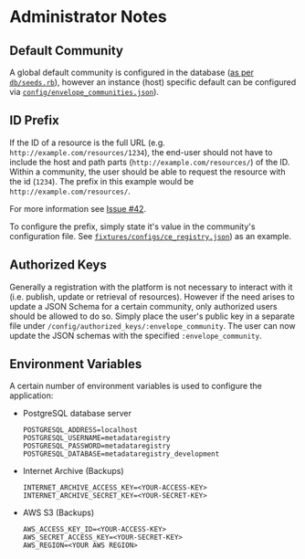 # Administrator Notes

## Default Community

A global default community is configured in the database ([as per `db/seeds.rb`](../blob/master/db/seeds.rb)),
however an instance (host) specific default can be configured via [`config/envelope_communities.json`](../blob/a7e26d4542e0861e1b62fcdcd510819be510e378/config/envelope_communities.json)).

## ID Prefix

If the ID of a resource is the full URL (e.g.
`http://example.com/resources/1234`), the end-user should not have to include
the host and path parts (`http://example.com/resources/`) of the ID. Within
a community, the user should be able to request the resource with the id
(`1234`). The prefix in this example would be `http://example.com/resources/`.

For more information see [Issue #42](https://github.com/CredentialEngine/CredentialRegistry/issues/42).

To configure the prefix, simply state it's value in the community's
configuration file. See [`fixtures/configs/ce_registry.json`](../blob/971e5e2aa1e3778ddcf813bd31c0ff3258bcfc1c/fixtures/configs/ce_registry.json#L78)) as an example.

## Authorized Keys

Generally a registration with the platform is not necessary to interact with it
(i.e. publish, update or retrieval of resources). However if the need arises to
update a JSON Schema for a certain community, only authorized users should be
allowed to do so. Simply place the user's public key in a separate file under
`/config/authorized_keys/:envelope_community`. The user can now update the JSON
schemas with the specified `:envelope_community`.

## Environment Variables

A certain number of environment variables is used to configure the application:

* PostgreSQL database server
   ```
   POSTGRESQL_ADDRESS=localhost
   POSTGRESQL_USERNAME=metadataregistry
   POSTGRESQL_PASSWORD=metadataregistry
   POSTGRESQL_DATABASE=metadataregistry_development
   ```
* Internet Archive (Backups)
   ```
   INTERNET_ARCHIVE_ACCESS_KEY=<YOUR-ACCESS-KEY>
   INTERNET_ARCHIVE_SECRET_KEY=<YOUR-SECRET-KEY>
   ```
* AWS S3 (Backups)
   ```
   AWS_ACCESS_KEY_ID=<YOUR-ACCESS-KEY>
   AWS_SECRET_ACCESS_KEY=<YOUR-SECRET-KEY>
   AWS_REGION=<YOUR AWS REGION>
   ```
